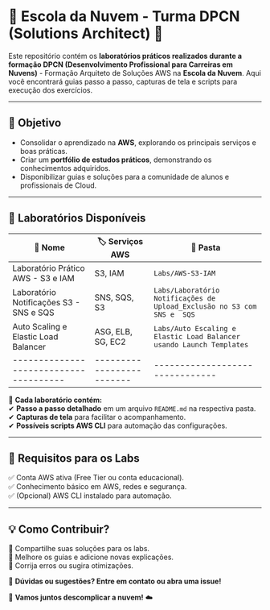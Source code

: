 # 🏫 Escola da Nuvem - Turma DPCN (Solutions Architect) 🚀

Este repositório contém os **laboratórios práticos realizados durante a formação DPCN (Desenvolvimento Profissional para Carreiras em Nuvens)** - Formação Arquiteto de Soluções AWS na **Escola da Nuvem**. Aqui você encontrará guias passo a passo, capturas de tela e scripts para execução dos exercícios.

---

## 📌 Objetivo

- Consolidar o aprendizado na **AWS**, explorando os principais serviços e boas práticas.
- Criar um **portfólio de estudos práticos**, demonstrando os conhecimentos adquiridos.
- Disponibilizar guias e soluções para a comunidade de alunos e profissionais de Cloud.

---

## 📖 Laboratórios Disponíveis

| 🔹 **Nome**                           | 🏷️ **Serviços AWS**       | 📂 **Pasta**                  |
|--------------------------------------|-------------------------|-------------------------------|
|  Laboratório Prático AWS - S3 e IAM | S3, IAM                 | `Labs/AWS-S3-IAM`        |
|Laboratório Notificações S3 - SNS e SQS |SNS, SQS, S3 |`Labs/Laboratório Notificações de Upload_Exclusão no S3 com SNS e  SQS`|
|Auto Scaling e Elastic Load Balancer| ASG, ELB, SG, EC2| `Labs/Auto Escaling e Elastic Load Balancer usando Launch Templates` |
|--------------------------------------|-------------------------|-------------------------------|


📌 **Cada laboratório contém:**  
✔ **Passo a passo detalhado** em um arquivo `README.md` na respectiva pasta.  
✔ **Capturas de tela** para facilitar o acompanhamento.  
✔ **Possíveis scripts AWS CLI** para automação das configurações.  

---

## 🔧 Requisitos para os Labs

✅ Conta AWS ativa (Free Tier ou conta educacional).  
✅ Conhecimento básico em AWS, redes e segurança.  
✅ (Opcional) AWS CLI instalado para automação.  

---

## 💡 Como Contribuir?

🔹 Compartilhe suas soluções para os labs.  
🔹 Melhore os guias e adicione novas explicações.  
🔹 Corrija erros ou sugira otimizações.  

📢 **Dúvidas ou sugestões? Entre em contato ou abra uma issue!**  

🚀 **Vamos juntos descomplicar a nuvem!** ☁️  
